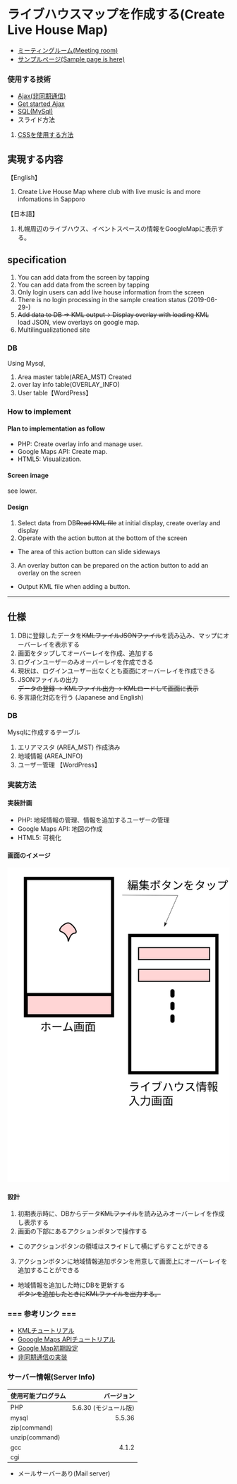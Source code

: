 # ライブハウスマップを作成する(Create Live House Map)
* [ミーティングルーム(Meeting room)](https://gitter.im/LiveHouseMap/community#)
* [サンプルページ(Sample page is here)](https://zenryokuservice.com/sample/js/SampleMap.html)

### 使用する技術
* [Ajax(非同期通信)](https://developer.mozilla.org/ja/docs/Web/API/XMLHttpRequest/Using_XMLHttpRequest)
* [Get started Ajax](https://developer.mozilla.org/ja/docs/Web/Guide/AJAX/Getting_Started)
* [SQL(MySql)](https://www.mysql.com/jp/)
* スライド方法
1. [CSSを使用する方法](http://bashalog.c-brains.jp/14/12/22-133149.php)

## 実現する内容
【English】
1. Create Live House Map where club with live music is and more infomations in Sapporo<br/>

【日本語】
1. 札幌周辺のライブハウス、イベントスペースの情報をGoogleMapに表示する。


## specification
1. You can add data from the screen by tapping
2. You can add data from the screen by tapping
3. Only login users can add live house information from the screen
4. There is no login processing in the sample creation status (2019-06-29-)
5. <del>Add data to DB -> KML output-> Display overlay with loading KML</del><br/>
load JSON, view overlays on google map.
6. Multilingualizationed site

### DB
Using Mysql, 
1. Area master table(AREA_MST) Created
2. over lay info table(OVERLAY_INFO)
3. User table【WordPress】

### How to implement
#### Plan to implementation as follow
* PHP: Create overlay info and manage user.
* Google Maps API: Create map.
* HTML5: Visualization.

#### Screen image
see lower.

#### Design
1. Select data from DB<del>Read KML file</del> at initial display, create overlay and display
2. Operate with the action button at the bottom of the screen <BR/>
* The area of this action button can slide sideways
3. An overlay button can be prepared on the action button to add an overlay on the screen <br/>
* Output KML file when adding a button.

-----------------------------------------------
## 仕様
1. DBに登録したデータを<del>KMLファイルJSONファイル</del>を読み込み、マップにオーバーレイを表示する
2. 画面をタップしてオーバーレイを作成、追加する
3. ログインユーザーのみオーバーレイを作成できる
4. 現状は、ログインユーザー出なくとも画面にオーバーレイを作成できる
5. JSONファイルの出力<br/>
<del>データの登録 -> KMLファイル出力 -> KMLロードして画面に表示</del>
6. 多言語化対応を行う (Japanese and English)

### DB
Mysqlに作成するテーブル
1. エリアマスタ (AREA_MST) 作成済み
2. 地域情報 (AREA_INFO)
3. ユーザー管理 【WordPress】

### 実装方法
#### 実装計画
* PHP: 地域情報の管理、情報を追加するユーザーの管理
* Google Maps API: 地図の作成
* HTML5: 可視化

#### 画面のイメージ
![サンプルイメージ](https://github.com/ZenryokuService/LiveHouseMap/blob/master/sketch.svg)

#### 設計
1. 初期表示時に、DBからデータ<del>KMLファイル</del>を読み込みオーバーレイを作成し表示する
2. 画面の下部にあるアクションボタンで操作する<BR/>
* このアクションボタンの領域はスライドして横にずらすことができる
3. アクションボタンに地域情報追加ボタンを用意して画面上にオーバーレイを追加することができる<br/>
* 地域情報を追加した時にDBを更新する<br>
<del>ボタンを追加したときにKMLファイルを出力する。</del>


### === 参考リンク ===
* [KMLチュートリアル](https://developers.google.com/kml/documentation/kml_tut?hl=ja)
* [Gooogle Maps APIチュートリアル](https://developers.google.com/maps/documentation/javascript/tutorial?hl=ja)
* [Google Map初期設定](https://zenryokuservice.com/wp/category/website/googleapis/)
* [非同期通信の実装](https://ja.wikipedia.org/wiki/XMLHttpRequest)

### サーバー情報(Server Info)
|使用可能プログラム|バージョン|
|:-------------|-------:|
|PHP	|5.6.30 (モジュール版)|
|mysql|	5.5.36|
|zip(command)||
|unzip(command)||
|gcc|	4.1.2|
|cgi||
* メールサーバーあり(Mail server)
